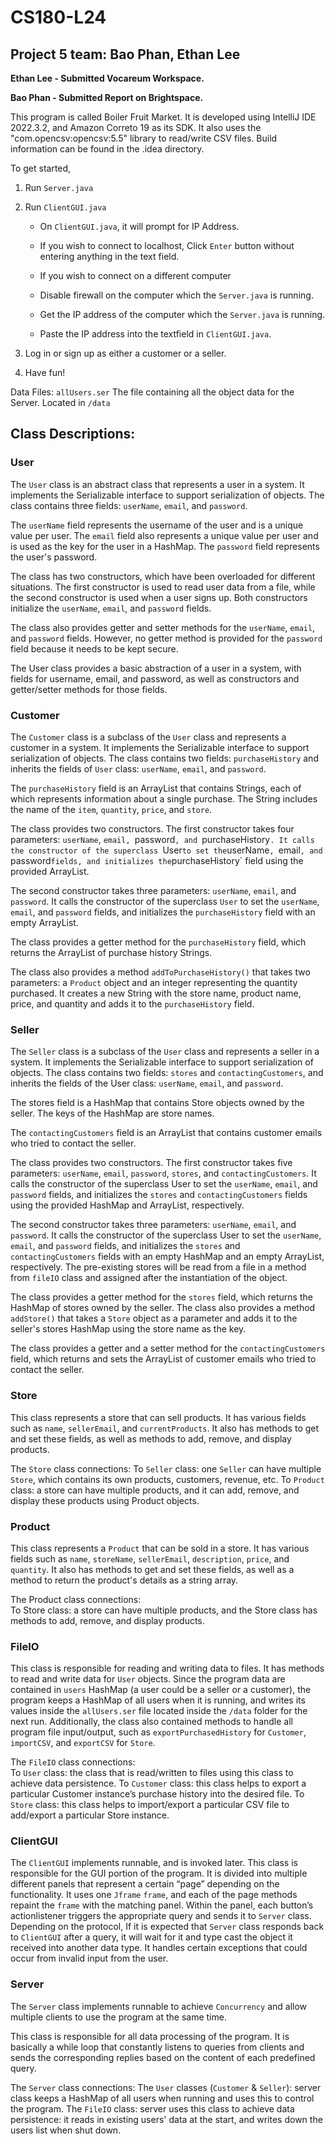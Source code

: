 # CS180-L24

## Project 5 team: Bao Phan, Ethan Lee

**Ethan Lee - Submitted Vocareum Workspace.**

**Bao Phan - Submitted Report on Brightspace.**

This program is called Boiler Fruit Market. It is developed using IntelliJ IDE 2022.3.2, and Amazon Correto 19 as its SDK. It also uses the "com.opencsv:opencsv:5.5" library to read/write CSV files. Build information can be found in the .idea directory.

To get started,
1. Run `Server.java`
2. Run `ClientGUI.java`
    - On `ClientGUI.java`, it will prompt for IP Address.
  
    - If you wish to connect to localhost, Click `Enter` button without entering anything in the text field.
  
    - If you wish to connect on a different computer
  
    - Disable firewall on the computer which the `Server.java` is running.
  
    - Get the IP address of the computer which the `Server.java` is running.
  
    - Paste the IP address into the textfield in `ClientGUI.java`.
       
3. Log in or sign up as either a customer or a seller.
4. Have fun!

Data Files:
`allUsers.ser` The file containing all the object data for the Server. Located in `/data`



## Class Descriptions:

### User

The `User` class is an abstract class that represents a user in a system. It implements the Serializable interface to support serialization of objects. The class contains three fields: `userName`, `email`, and `password`.

The `userName` field represents the username of the user and is a unique value per user. The `email` field also represents a unique value per user and is used as the key for the user in a HashMap. The `password` field represents the user's password.

The class has two constructors, which have been overloaded for different situations. The first constructor is used to read user data from a file, while the second constructor is used when a user signs up. Both constructors initialize the `userName`, `email`, and `password` fields.

The class also provides getter and setter methods for the `userName`, `email`, and `password` fields. However, no getter method is provided for the `password` field because it needs to be kept secure.

The User class provides a basic abstraction of a user in a system, with fields for username, email, and password, as well as constructors and getter/setter methods for those fields.


### Customer


The `Customer` class is a subclass of the `User` class and represents a customer in a system. It implements the Serializable interface to support serialization of objects. The class contains two fields: `purchaseHistory` and inherits the fields of `User` class: `userName`, `email`, and `password`.

The `purchaseHistory` field is an ArrayList that contains Strings, each of which represents information about a single purchase. The String includes the name of the `item`, `quantity`, `price`, and `store`.

The class provides two constructors. The first constructor takes four parameters: `userName`, `email, `password`, and `purchaseHistory`. It calls the constructor of the superclass `User` to set the `userName`, `email`, and `password` fields, and initializes the `purchaseHistory` field using the provided ArrayList.

The second constructor takes three parameters: `userName`, `email`, and `password`. It calls the constructor of the superclass `User` to set the `userName`, `email`, and `password` fields, and initializes the `purchaseHistory` field with an empty ArrayList.

The class provides a getter method for the `purchaseHistory` field, which returns the ArrayList of purchase history Strings.

The class also provides a method `addToPurchaseHistory()` that takes two parameters: a `Product` object and an integer representing the quantity purchased. It creates a new String with the store name, product name, price, and quantity and adds it to the `purchaseHistory` field.

### Seller

The `Seller` class is a subclass of the `User` class and represents a seller in a system. It implements the Serializable interface to support serialization of objects. The class contains two fields: `stores` and `contactingCustomers`, and inherits the fields of the User class: `userName`, `email`, and `password`.

The stores field is a HashMap that contains Store objects owned by the seller. The keys of the HashMap are store names.

The `contactingCustomers` field is an ArrayList that contains customer emails who tried to contact the seller.

The class provides two constructors. The first constructor takes five parameters: `userName`, `email`, `password`, `stores`, and `contactingCustomers`. It calls the constructor of the superclass User to set the `userName`, `email`, and `password` fields, and initializes the `stores` and `contactingCustomers` fields using the provided HashMap and ArrayList, respectively.

The second constructor takes three parameters: `userName`, `email`, and `password`. It calls the constructor of the superclass User to set the `userName`, `email`, and `password` fields, and initializes the `stores` and `contactingCustomers` fields with an empty HashMap and an empty ArrayList, respectively. The pre-existing stores will be read from a file in a method from `fileIO` class and assigned after the instantiation of the object.

The class provides a getter method for the `stores` field, which returns the HashMap of stores owned by the seller. The class also provides a method `addStore()` that takes a `Store` object as a parameter and adds it to the seller's stores HashMap using the store name as the key.

The class provides a getter and a setter method for the `contactingCustomers` field, which returns and sets the ArrayList of customer emails who tried to contact the seller.

### Store
This class represents a store that can sell products. It has various fields such as `name`, `sellerEmail`, and `currentProducts`. It also has methods to get and set these fields, as well as methods to add, remove, and display products. 

The `Store` class connections:
To `Seller` class: one `Seller` can have multiple `Store`, which contains its own products, customers, revenue, etc.
To `Product` class: a store can have multiple products, and it can add, remove, and display these products using Product objects.

### Product
This class represents a `Product` that can be sold in a store. It has various fields such as `name`, `storeName`, `sellerEmail`, `description`, `price`, and `quantity`. It also has methods to get and set these fields, as well as a method to return the product's details as a string array. 

The Product class connections:  
To Store class: a store can have multiple products, and the Store class has methods to add, remove, and display products.

### FileIO
This class is responsible for reading and writing data to files. It has methods to read and write data for `User` objects. Since the program data are contained in `users` HashMap (a user could be a seller or a customer), the program keeps a HashMap of all users when it is running, and writes its values inside the `allUsers.ser` file located inside the `/data` folder for the next run. Additionally, the class also contained methods to handle all program file input/output, such as `exportPurchasedHistory` for `Customer`, `importCSV`, and `exportCSV` for `Store`. 

The `FileIO` class connections:  
To `User` class: the class that is read/written to files using this class to achieve data persistence. 
To `Customer` class: this class helps to export a particular Customer instance’s purchase history into the desired file.
To `Store` class: this class helps to import/export a particular CSV file to add/export a particular Store instance.

### ClientGUI
The `ClientGUI` implements runnable, and is invoked later.
This class is responsible for the GUI portion of the program. It is divided into multiple different panels that represent a certain “page” depending on the functionality. It uses one `Jframe` `frame`, and each of the page methods repaint the `frame` with the matching panel.
Within the panel, each button’s actionlistener triggers the appropriate query and sends it to `Server` class.
Depending on the protocol, If it is expected that `Server` class responds back to `ClientGUI` after a query, it will wait for it and type cast the object it received into another data type.
It handles certain exceptions that could occur from invalid input from the user.

### Server
The `Server` class implements runnable to achieve `Concurrency` and allow multiple clients to use the program at the same time. 

This class is responsible for all data processing of the program. It is basically a while loop that constantly listens to queries from clients and sends the corresponding replies based on the content of each predefined query. 

The `Server` class connections:
The `User` classes (`Customer` & `Seller`): server class keeps a HashMap of all users when running and uses this to control the program.
The `FileIO` class: server uses this class to achieve data persistence: it reads in existing users' data at the start, and writes down the users list when shut down.

